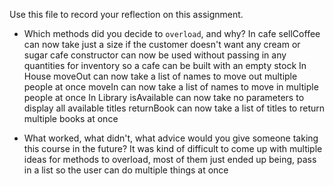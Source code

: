 Use this file to record your reflection on this assignment.

- Which methods did you decide to `overload`, and why?
In cafe
    sellCoffee can now take just a size if the customer doesn't want any cream or sugar
    cafe constructor can now be used without passing in any quantities for inventory so a cafe can be built with an empty stock
In House
    moveOut can now take a list of names to move out multiple people at once
    moveIn can now take a list of names to move in multiple people at once
In Library
    isAvailable can now take no parameters to display all available titles
    returnBook can now take a list of titles to return multiple books at once

- What worked, what didn't, what advice would you give someone taking this course in the future?
    It was kind of difficult to come up with multiple ideas for methods to overload, most of them just ended up being, pass in a list so the user can do multiple things at once